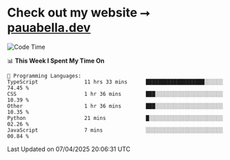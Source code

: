 # Check out my website ⭢ [pauabella.dev](https://pauabella.dev)

<!--START_SECTION:waka-->
![Code Time](http://img.shields.io/badge/Code%20Time-4%2C298%20hrs%2017%20mins-blue)

📊 **This Week I Spent My Time On** 

```text
💬 Programming Languages: 
TypeScript               11 hrs 33 mins      ███████████████████░░░░░░   74.45 % 
CSS                      1 hr 36 mins        ███░░░░░░░░░░░░░░░░░░░░░░   10.39 % 
Other                    1 hr 36 mins        ███░░░░░░░░░░░░░░░░░░░░░░   10.35 % 
Python                   21 mins             █░░░░░░░░░░░░░░░░░░░░░░░░   02.26 % 
JavaScript               7 mins              ░░░░░░░░░░░░░░░░░░░░░░░░░   00.84 % 
```


 Last Updated on 07/04/2025 20:06:31 UTC
<!--END_SECTION:waka-->
